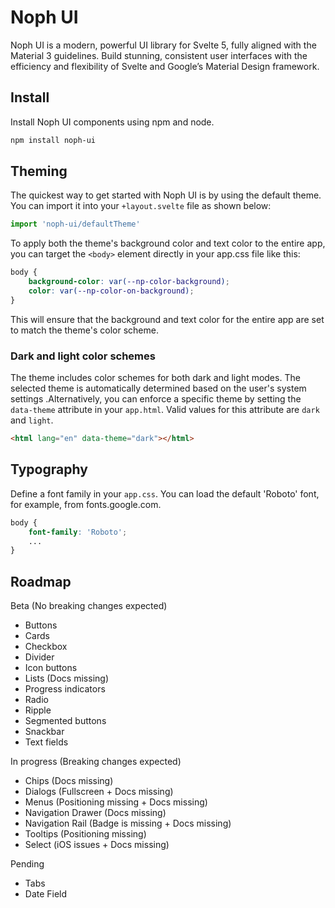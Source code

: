 # Noph UI

Noph UI is a modern, powerful UI library for Svelte 5, fully aligned with the Material 3
guidelines. Build stunning, consistent user interfaces with the efficiency and flexibility of
Svelte and Google’s Material Design framework.

## Install

Install Noph UI components using npm and node.

```bash
npm install noph-ui
```

## Theming

The quickest way to get started with Noph UI is by using the default theme. You can import it into your `+layout.svelte` file as shown below:

```javascript
import 'noph-ui/defaultTheme'
```

To apply both the theme's background color and text color to the entire app, you can target the `<body>` element directly in your app.css file like this:

```css
body {
	background-color: var(--np-color-background);
	color: var(--np-color-on-background);
}
```

This will ensure that the background and text color for the entire app are set to match the theme's color scheme.

### Dark and light color schemes

The theme includes color schemes for both dark and light modes. The selected theme is automatically determined based on the user's system settings .Alternatively, you can enforce a specific theme by setting the `data-theme` attribute in your `app.html`. Valid values for this attribute are `dark` and `light`.

```html
<html lang="en" data-theme="dark"></html>
```

## Typography

Define a font family in your <code>app.css</code>. You can load the default 'Roboto' font, for example, from fonts.google.com.

```css
body {
	font-family: 'Roboto';
	...
}
```

## Roadmap

Beta (No breaking changes expected)

- Buttons
- Cards
- Checkbox
- Divider
- Icon buttons
- Lists (Docs missing)
- Progress indicators
- Radio
- Ripple
- Segmented buttons
- Snackbar
- Text fields

In progress (Breaking changes expected)

- Chips (Docs missing)
- Dialogs (Fullscreen + Docs missing)
- Menus (Positioning missing + Docs missing)
- Navigation Drawer (Docs missing)
- Navigation Rail (Badge is missing + Docs missing)
- Tooltips (Positioning missing)
- Select (iOS issues + Docs missing)

Pending

- Tabs
- Date Field
